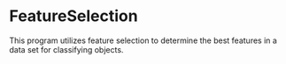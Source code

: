 # FeatureSelection
This program utilizes feature selection to determine the best features in a data set for classifying objects.
